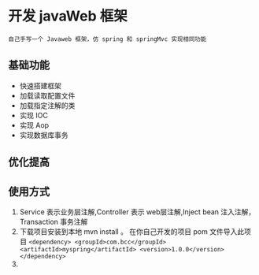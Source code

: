 # 开发 javaWeb 框架 #
    自己手写一个 Javaweb 框架，仿 spring 和 springMvc 实现相同功能
## 基础功能 ##
- 快速搭建框架
- 加载读取配置文件
- 加载指定注解的类
- 实现 IOC
- 实现 Aop
- 实现数据库事务
## 优化提高 ##
## 使用方式 ##
1. Service 表示业务层注解,Controller 表示 web层注解,Inject bean 注入注解，Transaction 事务注解
1. 下载项目安装到本地 mvn install 。 在你自己开发的项目 pom 文件导入此项目 `<dependency>
            <groupId>com.bcc</groupId>
            <artifactId>myspring</artifactId>
            <version>1.0.0</version>
        </dependency>`
1. 

